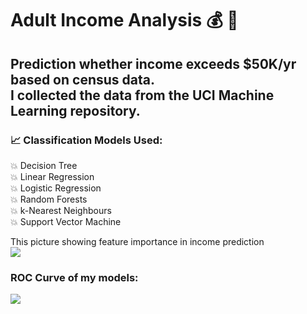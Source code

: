 # Adult Income Analysis 💰 🧮
## Prediction whether income exceeds $50K/yr based on census data. <br> I collected the data from the UCI Machine Learning repository.

### 📈 Classification Models Used:

💥 Decision Tree <br>
💥 Linear Regression <br>
💥 Logistic Regression <br>
💥 Random Forests <br>
💥 k-Nearest Neighbours <br>
💥 Support Vector Machine <br>

This picture showing feature importance in income prediction <br>
![](https://github.com/axrozwadowska/Adult_Income_Analysis/blob/master/images/wordcloud.png)

### ROC Curve of my models: 
![](https://github.com/axrozwadowska/Adult_Income_Analysis/blob/master/images/ROC.png)

